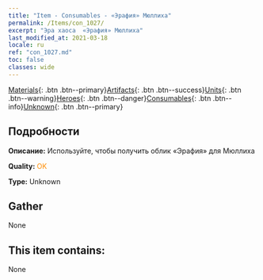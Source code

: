 ```yaml
---
title: "Item - Consumables - «Эрафия» Мюллиха"
permalink: /Items/con_1027/
excerpt: "Эра хаоса  «Эрафия» Мюллиха"
last_modified_at: 2021-03-18
locale: ru
ref: "con_1027.md"
toc: false
classes: wide
---
```

 [Materials](/ru/Items/){: .btn .btn--primary}[Artifacts](/ru/Items/Artifacts/){: .btn .btn--success}[Units](/ru/Items/Units/){: .btn .btn--warning}[Heroes](/ru/Items/Heroes/){: .btn .btn--danger}[Consumables](/ru/Items/Consumables/){: .btn .btn--info}[Unknown](/ru/Items/Unknown/){: .btn .btn--primary}

## Подробности
 **Описание:** Используйте, чтобы получить облик «Эрафия» для Мюллиха

 **Quality:** <span style="color: #FF8C00">OK</span>

 **Type:** Unknown

## Gather

  None

## This item contains:

  None


